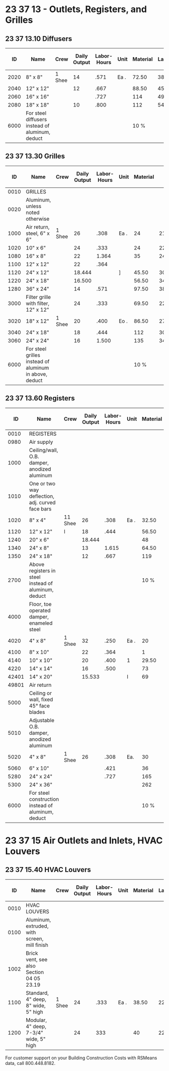 # 23 37 13 - Outlets, Registers, and Grilles

## 23 37 13.10 Diffusers

| ID   | Name                                      | Crew   | Daily Output | Labor-Hours | Unit | Material | Labor | Equipment | Total | Total Incl O&P |
|------|-------------------------------------------|--------|--------------|-------------|------|----------|-------|-----------|-------|----------------|
| 2020 | 8" x 8"                                   | 1 Shee | 14           | .571        | Ea . | 72.50    | 38.50 |           | 111   | 138            |
| 2040 | 12" x 12"                                 |        | 12           | .667        |      | 88.50    | 45    |           | 133.50| 166            |
| 2060 | 16" x 16"                                 |        |              | .727        |      | 114      | 49    |           | 163   | 199            |
| 2080 | 18" x 18"                                 |        | 10           | .800        |      | 112      | 54    |           | 166   | 205            |
| 6000 | For steel diffusers instead of aluminum, deduct |        |              |             |      | 10 %     |        |           |       |                |

## 23 37 13.30 Grilles

| ID   | Name                                      | Crew   | Daily Output | Labor-Hours | Unit | Material | Labor        | Equipment | Total | Total Incl O&P |
|------|-------------------------------------------|--------|--------------|-------------|------|----------|--------------|-----------|-------|----------------|
| 0010 | GRILLES                                   |        |              |             |      |          |              |           |       |                |
| 0020 | Aluminum, unless noted otherwise          |        |              |             |      |          |              |           |       |                |
| 1000 | Air return, steel, 6" x 6"                | 1 Shee | 26           | .308        | Ea . | 24       | 21223332233  |           | 45    | 58             |
| 1020 | 10" x 6"                                  |        | 24           | .333        |      | 24       | 22.50        |           | 46.50 | 60.50          |
| 1080 | 16" x 8"                                  |        | 22           | 1.364       |      | 35       | 24.50        |           | 59.50 | 75.50          |
| 1100 | 12" x 12"                                 |        | 22           | .364        |  ||  | 35       | 24.50        |           | 59.50 | 75.50          |
| 1120 | 24" x 12"                                 |        | 18.444       |             |  ]   | 45.50    | 30           |           | 75.50 | 95             |
| 1220 | 24" x 18"                                 |        | 16.500       |             |      | 56.50    | 34           |           | 90.50 | 114            |
| 1280 | 36" x 24"                                 |        | 14           | .571        |      | 97.50    | 38.50        |           | 136   | 165            |
| 3000 | Filter grille with filter, 12" x 12"      |        | 24           | .333        |      | 69.50    | 22.50        |           | 92    | 111            |
| 3020 | 18" x 12"                                 | 1 Shee | 20           | .400        | Eo . | 86.50    | 27           |           | 113.50| 136            |
| 3040 | 24" x 18"                                 |        | 18           | .444        |      | 112      | 30           |           | 142   | 168            |
| 3060 | 24" x 24"                                 |        | 16           | 1.500       |      | 135      | 34           |           | 169   | 199            |
| 6000 | For steel grilles instead of aluminum in above, deduct |        |              |             |      | 10 %     |              |           |       |                |

## 23 37 13.60 Registers

| ID   | Name                                      | Crew   | Daily Output | Labor-Hours | Unit | Material | Labor | Equipment | Total | Total Incl O&P |
|------|-------------------------------------------|--------|--------------|-------------|------|----------|-------|-----------|-------|----------------|
| 0010 | REGISTERS                                 |        |              |             |      |          |       |           |       |                |
| 0980 | Air supply                                |        |              |             |      |          |       |           |       |                |
| 1000 | Ceiling/wall, O.B. damper, anodized aluminum |        |              |             |      |          |       |           |       |                |
| 1010 | One or two way deflection, adj. curved face bars |        |              |             |      |          |       |           |       |                |
| 1020 | 8" x 4"                                   | 11 Shee| 26           | .308        | Ea . | 32.50    | 21    |           | 53.50 | 67.50          |
| 1120 | 12" x 12"                                 | I      | 18           | .444        |      | 56.50    | 30    | 1         | 86.50 | 107            |
| 1240 | 20" x 6"                                  |        | 18.444       |             |      | 48       | 30    |           | 781   | 97.50          |
| 1340 | 24" x 8"                                  |        | 13           | 1.615       |      | 64.50    | 41.50 |           | 106   | 134            |
| 1350 | 24" x 18"                                 |        | 12           | .667        |      | 119      | 45    |           | 164   | 199            |
| 2700 | Above registers in steel instead of aluminum, deduct |        |              |             |      | 10 %     |       |           |       |                |
| 4000 | Floor, toe operated damper, enameled steel |        |              |             |      |          |       |           |       |                |
| 4020 | 4" x 8"                                   | 1 Shee | 32           | .250        | Ea . | 20       | 16.90 |           | 36.90 | 47.50          |
| 4100 | 8" x 10"                                  |        | 22           | .364        | | 1  | 24.501   | 24.50 | 49        | 1     | 64             |
| 4140 | 10" x 10"                                 |        | 20           | .400        |   1  | 29.50    | 27    |           | 56.50 | 73             |
| 4220 | 14" x 14"                                 |        | 16           | .500        |      | 73       | 34    |           | 107   | 132            |
| 42401| 14" x 20"                                 |        | 15.533       |             |  I   | 69       | 36    |           | 105   | 130            |
| 49801| Air return                                |        |              |             |      |          |       |           |       |                |
| 5000 | Ceiling or wall, fixed 45° face blades     |        |              |             |      |          |       |           |       |                |
| 5010 | Adjustable O.B. damper, anodized aluminum |        |              |             |      |          |       |           |       |                |
| 5020 | 4" x 8"                                   | 1 Shee | 26           | .308        | Ea.  | 30       | 21    |           | 51    | 64.50          |
| 5060 | 6" x 10"                                  |        |              | .421        |      | 36       | 28.50 |           | 64.50 | 82.50          |
| 5280 | 24" x 24"                                 |        |              | .727        |      | 165      | 49    |           | 2141  | 255            |
| 5300 | 24" x 36"                                 |        |              |             |      | 262      | 67.50 |           | 329.50| 390            |
| 6000 | For steel construction instead of aluminum, deduct |        |              |             |      | 10 %     |       |           |       |                |

# 23 37 15 Air Outlets and Inlets, HVAC Louvers

## 23 37 15.40 HVAC Louvers

| ID   | Name                                      | Crew   | Daily Output | Labor-Hours | Unit | Material | Labor | Equipment | Total | Total Incl O&P |
|------|-------------------------------------------|--------|--------------|-------------|------|----------|-------|-----------|-------|----------------|
| 0010 | HVAC LOUVERS                              |        |              |             |      |          |       |           |       |                |
| 0100 | Aluminum, extruded, with screen, mill finish |        |              |             |      |          |       |           |       |                |
| 1002 | Brick vent, see also Section 04 05 23.19  |        |              |             |      |          |       |           |       |                |
| 1100 | Standard, 4" deep, 8" wide, 5" high       | 1 Shee | 24           | .333        | Ea . | 38.50    | 22.50 |           | 61    | 76.50          |
| 1200 | Modular, 4" deep, 7-3/4" wide, 5" high    |        | 24           | 333         |      | 40       | 22.50 |           | 62.50 | 78             |

For customer support on your Building Construction Costs with RSMeans data, call 800.448.8182.
